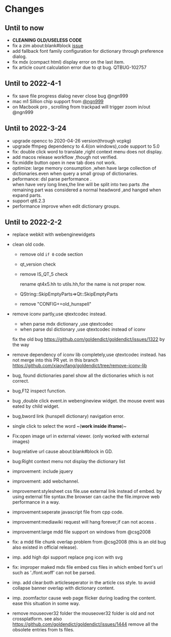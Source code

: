 # Changes

## Until to now

- **CLEANING OLD/USELESS CODE**
- fix a zim about:blank#block [issue](https://github.com/goldendict/goldendict/issues/1472#issuecomment-1086776611)
- add fallback font family configuration for dictionary through preference dialog.
- fix mdx (compact html) display error on the last item.
- fix article count calculation error due to qt bug. QTBUG-102757

## Until to 2022-4-1

- fix save file progress dialog never close bug @ngn999
- mac m1 Sillion chip support from [@ngn999](https://github.com/ngn999)
- on Macbook pro , scrolling from trackpad will trigger zoom in/out  @ngn999

## Until to 2022-3-24

- upgrade opencc to 2020-04-26 version(through vcpkg)
- upgrade ffmpeg dependency to 4.4(on windows),code support to 5.0
- fix: double click word to translate ,right context menu does not display.
- add macos release workflow ,though not verified.
- fix:middle button open in new tab does not work.
- optimize: large memory consumption ,when have large collection of dictionaries.even when query a small group of dictionaries.
- peformance: dsl parse performance .  
  when have very long lines,the line will be split into two parts .the remaining part was considered a normal headword ,and hanged when expand parts.
- support qt6.2.3
- performance improve when edit dictionary groups.

## Until to 2022-2-2

- replace webkit with webenginewidgets
- clean old code.
  - remove old `if 0` code section 
  - qt_version check 
  - remove IS_QT_5 check
  
    rename qt4x5.hh to utils.hh,for the name is not proper now.
  - QString::SkipEmptyParts=>Qt::SkipEmptyParts
  - remove "CONFIG+=old_hunspell" 
- remove iconv partly,use qtextcodec instead.
   - when parse mdx dictionary ,use qtextcodec
   - when parse dsl dictionary ,use qtextcodec instead of iconv
      
   fix the old bug https://github.com/goldendict/goldendict/issues/1322 by the way
- remove dependency of iconv lib completely,use qtextcodec instead. has not merge into this PR yet. in this branch                https://github.com/xiaoyifang/goldendict/tree/remove-iconv-lib
- bug, found dictionaries panel show all the dictionaries  which is not correct.
- bug,F12 inspect function.
- bug ,double click event.in webengineview widget. the mouse event was eated by child widget.
- bug,bword link (hunspell dictionary) navigation error.
- single click to select the word ~(**work inside  iframe**)~
- Fix:open image url in external viewer.  (only worked with external images)
- bug:relative url cause about:blank#block in GD.
- bug:Right context menu not  display the dictionary list 
- improvement: include jquery 
- improvement: add webchannel.
- improvement:stylesheet css file.use external link instead of embed. 
by using external file syntax.the browser can cache the file.improve web performance in a way.
- improvement:seperate javascript file from cpp code.
- improvement:mediawiki request will hang forever,if can not access .
- improvement:large mdd file support on windows from @csg2008
- fix: a mdd file chunk overlap problem from @csg2008 (this is an old bug also existed in official release).
- imp. add high dpi support replace png icon with svg 
- fix: improper maked mdx file embed css files in which embed font's url such as './font.woff' can not be parsed.
- imp. add clear:both articleseperator in the article css style. to avoid collapse banner overlap with dictionary content.
- imp. zoomfactor cause web page flicker during loading the content. ease this situation in some way.
- remove mouseover32 folder
  the mouseover32 folder is old and not crossplatform. see also https://github.com/goldendict/goldendict/issues/1444
  remove all the obsolete entries from ts files.
